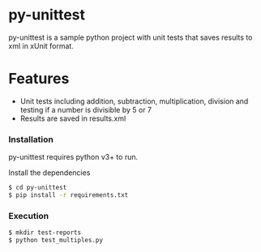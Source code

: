 # py-unittest

py-unittest is a sample python project with unit tests that saves results to xml in xUnit format.

# Features

  - Unit tests including addition, subtraction, multiplication, division and testing if a number is divisible by 5 or 7
  - Results are saved in results.xml
  
### Installation

py-unittest requires python v3+ to run.

Install the dependencies 

```sh
$ cd py-unittest
$ pip install -r requirements.txt
```

### Execution
```sh
$ mkdir test-reports
$ python test_multiples.py
```
